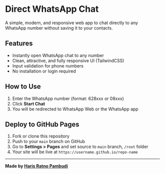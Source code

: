 # Direct WhatsApp Chat

A simple, modern, and responsive web app to chat directly to any WhatsApp number without saving it to your contacts.

## Features
- Instantly open WhatsApp chat to any number
- Clean, attractive, and fully responsive UI (TailwindCSS)
- Input validation for phone numbers
- No installation or login required

## How to Use
1. Enter the WhatsApp number (format: 628xxx or 08xxx)
2. Click **Start Chat**
3. You will be redirected to WhatsApp Web or the WhatsApp app

## Deploy to GitHub Pages
1. Fork or clone this repository
2. Push to your `main` branch on GitHub
3. Go to **Settings > Pages** and set source to `main` branch, `/root` folder
4. Your site will be live at `https://username.github.io/repo-name`

---

**Made by [Haris Ratno Pambudi](https://harisratnopambudi.github.io/portfolio/)** 
